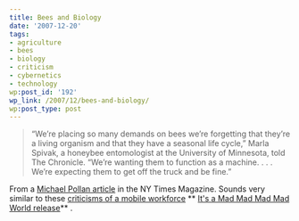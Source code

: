 ```yaml
---
title: Bees and Biology
date: '2007-12-20'
tags:
- agriculture
- bees
- biology
- criticism
- cybernetics
- technology
wp:post_id: '192'
wp_link: /2007/12/bees-and-biology/
wp:post_type: post
---
```


>

> “We’re placing so many demands on bees we’re forgetting that they’re a living organism and that they have a seasonal life cycle,” Marla Spivak, a honeybee entomologist at the University of Minnesota, told The Chronicle. “We’re wanting them to function as a machine. . . . We’re expecting them to get off the truck and be fine.”

From a [Michael Pollan article](http://www.nytimes.com/2007/12/16/magazine/16wwln-lede-t.html?pagewanted=1&ref=magazine) in the NY Times Magazine. Sounds very similar to these [criticisms of a mobile workforce](http://island94.org/node/176) ** [It's a Mad Mad Mad Mad World release](http://www.iucn-tftsg.org/?it_s_a_mad_mad_mad_mad_world)** .
